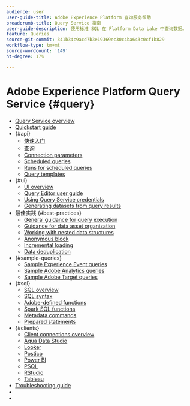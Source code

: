 ```yaml
---
audience: user
user-guide-title: Adobe Experience Platform 查询服务帮助
breadcrumb-title: Query Service 指南
user-guide-description: 使用标准 SQL 在 Platform Data Lake 中查询数据。
feature: Queries
source-git-commit: 341b34c9acd7b3e19369ec30c4ba643c0cf1b829
workflow-type: tm+mt
source-wordcount: '149'
ht-degree: 17%

---
```



# Adobe Experience Platform Query Service {#query}

- [Query Service overview](home.md)
- [Quickstart guide](quickstart.md)
- {#api}
   - [快速入门](api/getting-started.md)
   - [查询](api/queries.md)
   - [Connection parameters](api/connection-parameters.md)
   - [Scheduled queries](api/scheduled-queries.md)
   - [Runs for scheduled queries](api/runs-scheduled-queries.md)
   - [Query templates](api/query-templates.md)
- {#ui}
   - [UI overview](ui/overview.md)
   - [Query Editor user guide](ui/user-guide.md)
   - [Using Query Service credentials](ui/credentials.md)
   - [Generating datasets from query results](ui/create-datasets.md)
- 最佳实践 {#best-practices}
   - [General guidance for query execution](best-practices/writing-queries.md)
   - [Guidance for data asset organization](./best-practices/organize-data-assets.md)
   - [Working with nested data structures](best-practices/nested-data-structures.md)
   - [Anonymous block](best-practices/anonymous-block.md)
   - [Incremental loading](best-practices/incremental-load.md)
   - [Data deduplication](best-practices/deduplication.md)
- {#sample-queries}
   - [Sample Experience Event queries](sample-queries/experience-event.md)
   - [Sample Adobe Analytics queries](sample-queries/adobe-analytics.md)
   - [Sample Adobe Target queries](sample-queries/adobe-target.md)
- {#sql}
   - [SQL overview](sql/overview.md)
   - [SQL syntax](sql/syntax.md)
   - [Adobe-defined functions](sql/adobe-defined-functions.md)
   - [Spark SQL functions](sql/spark-sql-functions.md)
   - [Metadata commands](sql/metadata.md)
   - [Prepared statements](sql/prepared-statements.md)
- {#clients}
   - [Client connections overview](clients/overview.md)
   - [Aqua Data Studio](clients/aqua-data-studio.md)
   - [Looker](clients/looker.md)
   - [Postico](clients/postico.md)
   - [Power BI](clients/power-bi.md)
   - [PSQL](clients/psql.md)
   - [RStudio](clients/rstudio.md)
   - [Tableau](clients/tableau.md)
- [Troubleshooting guide](troubleshooting-guide.md)
- [](https://www.adobe.io/experience-platform-apis/references/query-service/)
- [](https://www.adobe.com/go/platform-release-notes-en)
